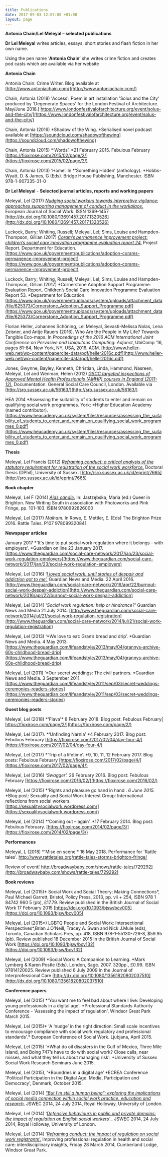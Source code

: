 ```yaml
---
title: Publications
date: 2017-09-03 12:07:00 +01:00
layout: page
---
```


**Antonia Chain/Lel Meleyal – selected publications**

**Dr Lel Meleyal** writes articles, essays, short stories and flash fiction in her own name.

Using the pen name ‘**Antonia Chain’** she writes crime fiction and creates pod casts which are available via her website

**Antonia Chain**

Antonia Chain: Crime Writer. Blog available at [http://www.antoniachain.com/](http://www.antoniachain.com/)

Chain, Antonia (2018) 'Access'.  Poem in art installation 'Solus and the City' produced by 'Degenerate Spaces' for the London Festival of Architecture.  May/June 2018.[ https://www.londonfestivalofarchitecture.org/event/solus-and-the-city/](https://www.londonfestivalofarchitecture.org/event/solus-and-the-city/)

Chain, Antonia (2016) \*Shadow of the Wing. \*Serialised novel podcast available at [https://soundcloud.com/shadowofthewing](https://soundcloud.com/shadowofthewing)

Chain, Antonia (2015) \*‘Words’. \*21 February 2015. Febulous February [https://fioxirose.com/2015/02/page/2/](https://fioxirose.com/2015/02/page/2/)

Chain, Antonia (2013) ‘Home’. In \*‘Something Hidden’ (anthology). \*Hobbs-Wyatt, D. & James, G (Eds). Bridge House Publishing, Manchester. ISBN 978-1-907335-31-0

**Dr Lel Meleyal** - **Selected journal articles, reports and working papers**

Meleyal, Lel (2017) *[Nudging social workers towards interpretive vigilance: approaches supporting management of conduct in the workplace.](http://sro.sussex.ac.uk/63455/)* European Journal of Social Work. ISSN 1369-1457 [http://dx.doi.org/10.1080/13691457.2017.1320526](http://dx.doi.org/10.1080/13691457.2017.1320526)

Luckock, Barry; Whiting, Russell; Meleyal, Lel; Sims, Louise and Hampden-Thompson, Gillian (2017) *[Coram’s permanence improvement project: children’s social care innovation programme evaluation report 24.](http://sro.sussex.ac.uk/67149/)* Project Report. Department for Education. [https://www.gov.uk/government/publications/adoption-corams-permanence-improvement-project](https://www.gov.uk/government/publications/adoption-corams-permanence-improvement-project)

Luckock, Barry; Whiting, Russell; Meleyal, Lel; Sims, Louise and Hampden-Thompson, Gillian (2017) \*Cornerstone Adoption Support Programme: Evaluation Report. Children’s Social Care Innovation Programme Evaluation Report 53. \*Department for Education. [https://www.gov.uk/government/uploads/system/uploads/attachment_data/file/625373/Cornerstone_Adoption_Support_Programme.pdf](https://www.gov.uk/government/uploads/system/uploads/attachment_data/file/625373/Cornerstone_Adoption_Support_Programme.pdf)

Florian Heller, Johannes Schöning, Lel Meleyal, Sevasti-Melissa Nolas, Lena Zeisner, and Antje Rauers (2016). Who Are the People in My Life? Towards Tangible Eco-maps. In *Proceedings of the 2016 ACM International Joint Conference on Pervasive and Ubiquitous Computing: Adjunct*, UbiComp ’16, pages 81-84, New York, NY, USA, 2016. ACM. [http://www.heller-web.net/wp-content/papercite-data/pdf/heller2016c.pdf](http://www.heller-web.net/wp-content/papercite-data/pdf/heller2016c.pdf)

Jones, Gwynne, Bayley, Kenneth, Christian, Linda, Hammond, Nasreen, Meleyal, Lel and Wenman, Helen (2012) *[GSCC targeted inspections of Approved Mental Health Professionals (AMHP) courses in England (2011-12).](http://sro.sussex.ac.uk/56163/)* Documentation. General Social Care Council, London. Available via [http://sro.sussex.ac.uk/56163/](http://sro.sussex.ac.uk/56163/)

HEA 2014 \*Assessing the suitability of students to enter and remain on qualifying social work programmes. York: \*Higher Education Academy (named contributor). [https://www.heacademy.ac.uk/system/files/resources/assessing_the_suitability_of_students_to_enter_and_remain_on_qualifying_social_work_programmes_0.pdf](https://www.heacademy.ac.uk/system/files/resources/assessing_the_suitability_of_students_to_enter_and_remain_on_qualifying_social_work_programmes_0.pdf)

**Thesis**

Meleyal, Lel Francis (2012) *[Reframing conduct: a critical analysis of the statutory requirement for registration of the social work workforce.](http://sro.sussex.ac.uk/7665/)* Doctoral thesis (DPhil), University of Sussex. [http://sro.sussex.ac.uk/id/eprint/7665](http://sro.sussex.ac.uk/id/eprint/7665)

**Book chapter**

Meleyal, Lel F (2014) *[Aids candle.](http://sro.sussex.ac.uk/55215/)* In: Jastzębska, Maria (ed.) Queer in Brighton. New Writing South in association with Photoworks and Pink Fringe, pp. 101-103. ISBN 9780992826000

Meleyal, Lel (2017) *Malham.* In Rowe, E. Mettler, E. (Eds) The Brighton Prize 2016. Rattle Tales. P107 978099320841

**Newspaper articles**

January 2017 \*'It's time to put social work regulation where it belongs - with employers'. \*Guardian on line 23 January 2017. [https://www.theguardian.com/social-care-network/2017/jan/23/social-work-regulation-employers](https://www.theguardian.com/social-care-network/2017/jan/23/social-work-regulation-employers)

Meleyal, Lel (2016) ‘*[I loved social work, until stories of despair and addiction got to me’.](http://sro.sussex.ac.uk/60589/)* Guardian News and Media. 22 April 2016. [http://www.theguardian.com/social-care-network/2016/apr/22/burnout-social-work-despair-addiction](http://www.theguardian.com/social-care-network/2016/apr/22/burnout-social-work-despair-addiction)

Meleyal, Lel (2014) '*Social work regulation: help or hindrance?'* Guardian News and Media 21 July 2014. [http://www.theguardian.com/social-care-network/2014/jul/21/social-work-regulation-registration](http://www.theguardian.com/social-care-network/2014/jul/21/social-work-regulation-registration)

Meleyal, Lel (2013) ‘\*We love to eat: Gran’s bread and drip’. \*Guardian News and Media. 4 May 2013. [https://www.theguardian.com/lifeandstyle/2013/may/04/grannys-archive-60s-childhood-bread-drip](https://www.theguardian.com/lifeandstyle/2013/may/04/grannys-archive-60s-childhood-bread-drip)

Meleyal, Lel (2011) ‘\*Our secret weddings: The civil partners. \*Guardian News and Media. 3 September 2011. [https://www.theguardian.com/lifeandstyle/2011/sep/03/secret-weddings-ceremonies-readers-stories](https://www.theguardian.com/lifeandstyle/2011/sep/03/secret-weddings-ceremonies-readers-stories)

**Guest blog posts**

Meleyal, Lel (2018) \*'Flava'\* 8 February 2018.  Blog post: Febulous February[ https://fioxirose.com/page/2/](https://fioxirose.com/page/2/)

Meleyal, Lel (2017). \*‘Unfinding Narnia’ \*4 February 2017. Blog post: Febulous February [https://fioxirose.com/2017/02/04/day-four-4/](https://fioxirose.com/2017/02/04/day-four-4/)

Meleyal, Lel (2017) \*‘Trip of a lifetime’. \*9, 10, 11, 12 February 2017. Blog posts: Febulous February [https://fioxirose.com/2017/02/page/4/](https://fioxirose.com/2017/02/page/4/)

Meleyal, Lel (2016) *‘Swagger’.* 26 February 2016. Blog post: Febulous February [https://fioxirose.com/2016/02/](https://fioxirose.com/2016/02/)

Meleyal, Lel (2015) \*'Rights and pleasure go hand in hand . *6 June 2015.* \*Blog post: Sexuality and Social Work Interest Group: International reflections from social workers. [https://sexualitysocialwork.wordpress.com/](https://sexualitysocialwork.wordpress.com/)

Meleyal, Lel (2014) \*‘Coming out – again’. \*17 February 2014. Blog post: Febulous February. [https://fioxirose.com/2014/02/page/3/](https://fioxirose.com/2014/02/page/3/)

**Performances**

Meleyal, L (2018) \*'Mise en scene'\* 16 May 2018.  Performance for 'Rattle tales'.  [http://www.rattletales.org/rattle-tales-storms-brighton-fringe/ ](http://www.rattletales.org/rattle-tales-storms-brighton-fringe/)

Review of event[ http://broadwaybaby.com/shows/rattle-tales/729292](http://broadwaybaby.com/shows/rattle-tales/729292)

**Book reviews**

Meleyal, Lel (2015)\* Social Work and Social Theory: Making Connections\*, Paul Michael Garrett, Bristol, Policy Press, 2013, pp. vii \+ 254, ISBN 978 1 84742 960 5 (pb), £17.79. Review published in the British Journal of Social Work 17 February 2015 [https://doi.org/10.1093/bjsw/bcv005](https://doi.org/10.1093/bjsw/bcv005)

Meleyal, Lel (2015\*) LGBTQ People and Social Work: Intersectional Perspectives\*,Brian J.O'Neill, Tracey A. Swan and Nick J.Mule (eds), Toronto, Canadian Scholars Pres, pp. 418, ISBN 978-1-55130-726-8, $59.95 (pb). Review published 18 December 2015 In the British Journal of Social Work [https://doi.org/10.1093/bjsw/bcv132](https://doi.org/10.1093/bjsw/bcv132)

Meleyal, Lel (2009) \*Social Work: A Companion to Learning. \*Mark Lymberg & Karen Postle (Eds). London, Sage. 2007. 320pp., £0.99. ISBN 97814120025. Review published 6 July 2009 In the Journal of Interprofessional Care [http://dx.doi.org/10.1080/13561820802037510](http://dx.doi.org/10.1080/13561820802037510)

**Conference papers**

Meleyal, Lel (2015) \*'You want me to feel bad about where I live: Developing young professionals in a digital age'. \*Professional Standards Authority Conference - 'Assessing the impact of regulation'. Windsor Great Park March 2015.

Meleyal, Lel (2015)\* 'A ‘nudge’ in the right direction: Small scale incentives to encourage compliance with social work regulatory and professional standards'.\* European Conference of Social Work. Ljubjana, April 2015.

Meleyal, Lel (2015) '\*What do oil disasters in the Gulf of Mexico, Three Mile Island, and Boing 747’s have to do with social work? Close calls, near misses, and what they tell us about managing risk'. \*University of Sussex Social Work Research Seminars June 2015.

Meleyal, Lel (2015), ‘\*Boundries in a digital age’ \*ECREA Conference 'Political Participation in the Digital Age. Media, Participation and Democracy', Denmark, October 2015.

Meleyal, Lel (2014) *["But I'm still a human being": exploring the implications of social media connection within social work practice, education and research.](http://sro.sussex.ac.uk/53020/)* JSWEC 2014, 24 July 2014, Royal Holloway, University of London.

Meleyal, Lel (2014) ‘*[Defensive behaviours in public and private domains: the impact of regulation on English social workers’ .](http://sro.sussex.ac.uk/53018/)* JSWEC 2014, 24 July 2014, Royal Holloway, University of London.

Meleyal, Lel (2014) ‘*[Reframing conduct: the impact of regulation on social work registrants’.](http://sro.sussex.ac.uk/53017/)* Improving professional regulation in health and social care: interdisciplinary insights, Friday 28 March 2014, Cumberland Lodge, Windsor Great Park.